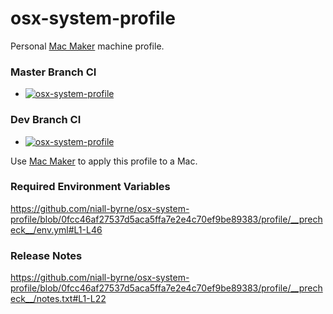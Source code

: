 # osx-system-profile

Personal [Mac Maker](https://github.com/osx-provisioner/mac_maker) machine profile.

### Master Branch CI
- [![osx-system-profile](https://github.com/niall-byrne/osx-system-profile/actions/workflows/workflow-push.yml/badge.svg?branch=master)](https://github.com/niall-byrne/osx-system-profile/actions/workflows/workflow-push.yml)

### Dev Branch CI
- [![osx-system-profile](https://github.com/niall-byrne/osx-system-profile/actions/workflows/workflow-push.yml/badge.svg?branch=dev)](https://github.com/niall-byrne/osx-system-profile/actions/workflows/workflow-push.yml)

Use [Mac Maker](https://github.com/osx-provisioner/mac_maker) to apply this profile to a Mac.

### Required Environment Variables
https://github.com/niall-byrne/osx-system-profile/blob/0fcc46af27537d5aca5ffa7e2e4c70ef9be89383/profile/__precheck__/env.yml#L1-L46

### Release Notes
https://github.com/niall-byrne/osx-system-profile/blob/0fcc46af27537d5aca5ffa7e2e4c70ef9be89383/profile/__precheck__/notes.txt#L1-L22

